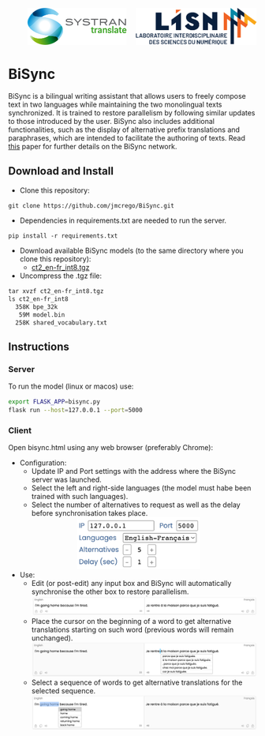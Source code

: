<p align="right"> <img src="logos/systran-logo.svg" height="75"/> &nbsp; &nbsp; <img src="logos/lisn-logo.svg" height="75"/> </p>

# BiSync  

BiSync is a bilingual writing assistant that allows users to freely compose text in two languages while maintaining the two monolingual texts synchronized. It is trained to restore parallelism by following similar updates to those introduced by the user.
BiSync also includes additional functionalities, such as the display of alternative prefix translations and paraphrases, which are intended to facilitate the authoring of texts. 
Read <a href="https://arxiv.org/pdf/2210.13163.pdf" target="_blank">this</a> paper for further details on the BiSync network.

## Download and Install

* Clone this repository:
```
git clone https://github.com/jmcrego/BiSync.git
```
* Dependencies in requirements.txt are needed to run the server.
```
pip install -r requirements.txt
```
* Download available BiSync models (to the same directory where you clone this repository):
  - <a href="https://drive.google.com/file/d/1UlX82eprW3dT8WrZDr7dkn_ACrAdW9vl/view?usp=share_link" target="_blank">ct2_en-fr_int8.tgz</a>
* Uncompress the .tgz file:
```
tar xvzf ct2_en-fr_int8.tgz
ls ct2_en-fr_int8
  358K bpe_32k
   59M model.bin
  258K shared_vocabulary.txt
```

## Instructions

### Server

To run the model (linux or macos) use:

```bash
export FLASK_APP=bisync.py
flask run --host=127.0.0.1 --port=5000
```

### Client

Open bisync.html using any web browser (preferably Chrome):
* Configuration:
  - Update IP and Port settings with the address where the BiSync server was launched.
  - Select the left and right-side languages (the model must habe been trained with such languages).
  - Select the number of alternatives to request as well as the delay before synchronisation takes place.
  <center>
  <img src="https://github.com/jmcrego/BiSync/blob/main/pics/bisync_settings.png" alt="BiSync settings" width="250"/>
  </center>
* Use:
  - Edit (or post-edit) any input box and BiSync will automatically synchronise the other box to restore parallelism.
  ![Bilingual synchronisation](https://github.com/jmcrego/BiSync/blob/main/pics/tired.png?raw=true)
  - Place the cursor on the beginning of a word to get alternative translations starting on such word (previous words will remain unchanged).
  ![Prefix alternatives](https://github.com/jmcrego/BiSync/blob/main/pics/tired_prefix.png?raw=true)
  - Select a sequence of words to get alternative translations for the selected sequence.
  ![Paraphrase alternatives](https://github.com/jmcrego/BiSync/blob/main/pics/tired_gap.png?raw=true)
